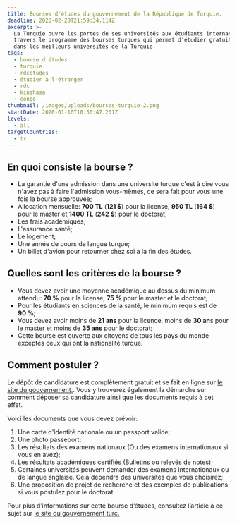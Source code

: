 ```yaml
---
title: Bourses d'études du gouvernement de la République de Turquie.
deadline: 2020-02-20T21:59:34.114Z
excerpt: >-
  La Turquie ouvre les portes de ses universités aux étudiants internationaux à
  travers le programme des bourses turques qui permet d'étudier gratuitement
  dans les meilleurs universités de la Turquie.
tags:
  - bourse d'études
  - turquie
  - rdcetudes
  - étudier à l'étranger
  - rdc
  - kinshasa
  - congo
thumbnail: /images/uploads/bourses-turquie-2.png
startDate: 2020-01-10T10:50:47.201Z
levels:
  - all
targetCountries:
  - tr
---
```


## En quoi consiste la bourse ?

- La garantie d'une admission dans une université turque c'est à dire vous n'avez pas à faire l'admission vous-mêmes, ce sera fait pour vous une fois la bourse approuvée;
- Allocation mensuelle: **700 TL** (**121 \$**) pour la license, **950 TL** (**164 \$**) pour le master et **1400 TL** (**242 \$**) pour le doctorat;
- Les frais académiques;
- L'assurance santé;
- Le logement;
- Une année de cours de langue turque;
- Un billet d'avion pour retourner chez soi à la fin des études.

## Quelles sont les critères de la bourse ?

- Vous devez avoir une moyenne académique au dessus du minimum attendu: **70 %** pour la license, **75 %** pour le master et le doctorat;
- Pour les étudiants en sciences de la santé, le minimum requis est de **90 %;**
- Vous devez avoir moins de **21 ans** pour la licence, moins de **30 an**s pour le master et moins de **35 ans** pour le doctorat;
- Cette bourse est ouverte aux citoyens de tous les pays du monde exceptés ceux qui ont la nationalité turque.

## Comment postuler ?

Le dépôt de candidature est complètement gratuit et se fait en ligne sur <a href="https://turkiyeburslari.gov.tr/en/page/prospective-students/how-to-apply" target="_blank" rel="nofollow noopener">le site du gouvernement.</a>. Vous y trouverez également la démarche sur comment déposer sa candidature ainsi que les documents requis à cet effet.

Voici les documents que vous devez prévoir:

1. Une carte d'identité nationale ou un passport valide;
2. Une photo passeport;
3. Les résultats des examens nationaux (Ou des examens internationaux si vous en avez);
4. Les résultats académiques certifiés (Bulletins ou relevés de notes);
5. Certaines universités peuvent demander des examens internationaux ou de langue anglaise. Cela dépendra des universités que vous choisirez;
6. Une proposition de projet de recherche et des exemples de publications si vous postulez pour le doctorat.

Pour plus d’informations sur cette bourse d’études, consultez l’article à ce sujet sur [le site du gouvernement turc.](https://turkiyeburslari.gov.tr/en/announcement/turkiye-scholarships-2019-applications)
